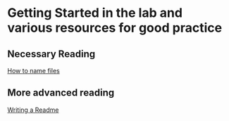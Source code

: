 # Getting Started in the lab and various resources for good practice

## Necessary Reading
[How to name files](https://speakerdeck.com/jennybc/how-to-name-files)

## More advanced reading
[Writing a Readme](https://medium.com/@meakaakka/a-beginners-guide-to-writing-a-kickass-readme-7ac01da88ab3)
